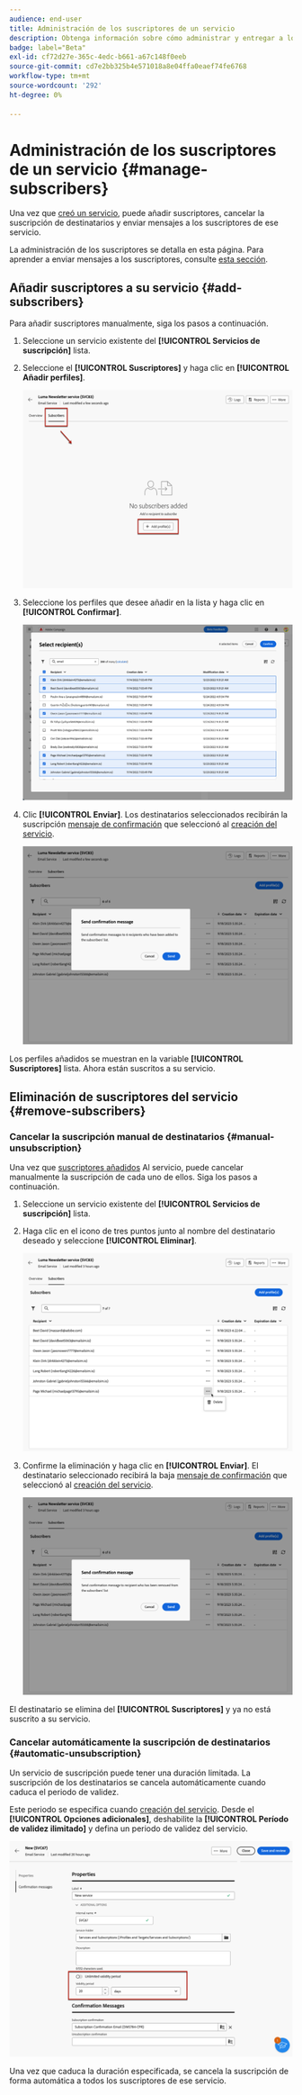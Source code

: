 ```yaml
---
audience: end-user
title: Administración de los suscriptores de un servicio
description: Obtenga información sobre cómo administrar y entregar a los suscriptores de un servicio en Adobe Campaign Web
badge: label="Beta"
exl-id: cf72d27e-365c-4edc-b661-a67c148f0eeb
source-git-commit: cd7e2bb325b4e571018a8e04ffa0eaef74fe6768
workflow-type: tm+mt
source-wordcount: '292'
ht-degree: 0%

---
```


# Administración de los suscriptores de un servicio {#manage-subscribers}

Una vez que [creó un servicio](manage-services.md#create-service), puede añadir suscriptores, cancelar la suscripción de destinatarios y enviar mensajes a los suscriptores de ese servicio.

La administración de los suscriptores se detalla en esta página. Para aprender a enviar mensajes a los suscriptores, consulte [esta sección](../msg/send-to-subscribers.md).

## Añadir suscriptores a su servicio {#add-subscribers}

Para añadir suscriptores manualmente, siga los pasos a continuación.

1. Seleccione un servicio existente del **[!UICONTROL Servicios de suscripción]** lista.

1. Seleccione el **[!UICONTROL Suscriptores]** y haga clic en **[!UICONTROL Añadir perfiles]**.

   ![](assets/service-subscribers-tab.png)

1. Seleccione los perfiles que desee añadir en la lista y haga clic en **[!UICONTROL Confirmar]**.

   ![](assets/service-subscribers-select-profiles.png)

1. Clic **[!UICONTROL Enviar]**.<!--if you click cancel, does it mean that no message is sent but recipients are still subscribed, or they are not subscribed? it's 2 different actions in the console)--> Los destinatarios seleccionados recibirán la suscripción [mensaje de confirmación](manage-services.md#create-confirmation-message) que seleccionó al [creación del servicio](manage-services.md#create-service).

   ![](assets/service-subscribers-confirmation-msg.png)

Los perfiles añadidos se muestran en la variable **[!UICONTROL Suscriptores]** lista. Ahora están suscritos a su servicio.

## Eliminación de suscriptores del servicio {#remove-subscribers}

### Cancelar la suscripción manual de destinatarios {#manual-unsubscription}

Una vez que [suscriptores añadidos](#add-subscribers) Al servicio, puede cancelar manualmente la suscripción de cada uno de ellos. Siga los pasos a continuación.

1. Seleccione un servicio existente del **[!UICONTROL Servicios de suscripción]** lista.

1. Haga clic en el icono de tres puntos junto al nombre del destinatario deseado y seleccione **[!UICONTROL Eliminar]**.

   ![](assets/service-subscribers-delete.png)

1. Confirme la eliminación y haga clic en **[!UICONTROL Enviar]**. El destinatario seleccionado recibirá la baja [mensaje de confirmación](manage-services.md#create-confirmation-message) que seleccionó al [creación del servicio](manage-services.md#create-service).

   ![](assets/service-subscribers-delete-confirmation.png)

El destinatario se elimina del **[!UICONTROL Suscriptores]** y ya no está suscrito a su servicio.

### Cancelar automáticamente la suscripción de destinatarios {#automatic-unsubscription}

Un servicio de suscripción puede tener una duración limitada. La suscripción de los destinatarios se cancela automáticamente cuando caduca el periodo de validez.

Este periodo se especifica cuando [creación del servicio](manage-services.md#create-service). Desde el **[!UICONTROL Opciones adicionales]**, deshabilite la **[!UICONTROL Período de validez ilimitado]** y defina un periodo de validez del servicio.

![](assets/service-create-validity-period.png)

Una vez que caduca la duración especificada, se cancela la suscripción de forma automática a todos los suscriptores de ese servicio.
